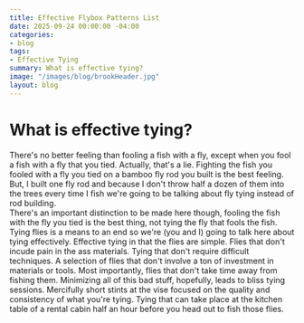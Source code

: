 ```yaml
---
title: Effective Flybox Patterns List
date: 2025-09-24 00:00:00 -04:00
categories:
- blog
tags:
- Effective Tying
summary: What is effective tying?
image: "/images/blog/brookHeader.jpg"
layout: blog
---
```


# What is effective tying?
There's no better feeling than fooling a fish with a fly, except when you fool a fish with a fly that you tied.  Actually, that's a lie.  Fighting the fish you fooled with a fly you tied on a bamboo fly rod you built is the best feeling.
But, I built one fly rod and because I don't throw half a dozen of them into the trees every time I fish we're going to be talking about fly tying instead of rod building.  
There's an important distinction to be made here though, fooling the fish with the fly you tied is the best thing, not tying the fly that fools the fish.  Tying flies is a means to an end so we're (you and I) going to talk here about tying effectively.
Effective tying in that the flies are simple.  Flies that don't incude pain in the ass materials.  Tying that don't require difficult techniques.  A selection of flies that don't involve a ton of investment in materials or tools.  Most importantly, flies that don't take time away from fishing them.
Minimizing all of this bad stuff, hopefully, leads to bliss tying sessions.  Mercifully short stints at the vise focused on the quality and consistency of what you're tying.  Tying that can take place at the kitchen table of a rental cabin half an hour before you head out to fish those flies.
